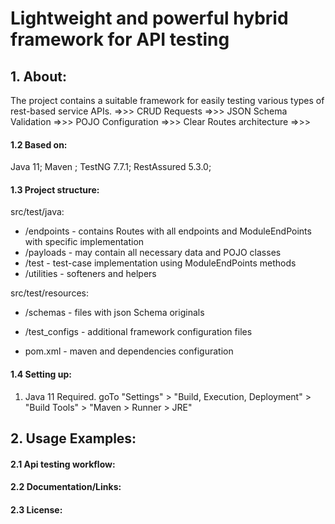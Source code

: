 Lightweight and powerful hybrid framework for API testing 
===================================================================

## **1. About:**
The project contains a suitable framework for easily testing various types of rest-based service APIs.
=>>> CRUD Requests
=>>> JSON Schema Validation
=>>> POJO Configuration
=>>> Clear Routes architecture
=>>> 
#### 1.2 Based on:
Java 11; Maven ; TestNG 7.7.1; RestAssured 5.3.0; 

#### 1.3 Project structure:
src/test/java:
* /endpoints - contains Routes with all endpoints and ModuleEndPoints with specific implementation 
* /payloads - may contain all necessary data and POJO classes
* /test - test-case implementation using ModuleEndPoints methods 
* /utilities - softeners and helpers

src/test/resources:
* /schemas - files with json Schema originals 
* /test_configs - additional framework configuration files

* pom.xml - maven and dependencies configuration

#### 1.4 Setting up:

1. Java 11 Required. goTo "Settings" > "Build, Execution, Deployment" > "Build Tools" > "Maven > Runner > JRE"

## **2. Usage Examples:**
#### 2.1 Api testing workflow:
#### 2.2 Documentation/Links:
#### 2.3 License:
